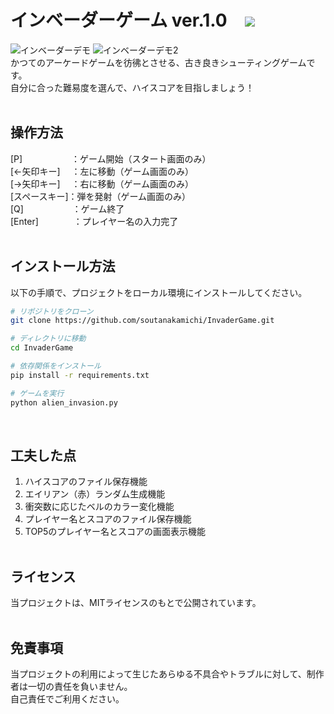 # インベーダーゲーム ver.1.0　<img src="https://img.shields.io/badge/Python-yellow?logo=python&logoColor=blue">
![インベーダーデモ](https://github.com/user-attachments/assets/d05e8ad1-e127-4680-8d94-6d578ad809b0)
![インベーダーデモ2](https://github.com/user-attachments/assets/de36b5d6-1e4b-47f0-b657-49e004f859d2)<br>
かつてのアーケードゲームを彷彿とさせる、古き良きシューティングゲームです。<br>
自分に合った難易度を選んで、ハイスコアを目指しましょう！<br><br>

## 操作方法
[P]　　 　 　　：ゲーム開始（スタート画面のみ）<br>
[←矢印キー]　 ：左に移動（ゲーム画面のみ）<br>
[→矢印キー]　 ：右に移動（ゲーム画面のみ）<br>
[スペースキー]：弾を発射（ゲーム画面のみ）<br>
[Q]　　 　 　　：ゲーム終了<br>
[Enter]　　　　：プレイヤー名の入力完了<br>
<br>

## インストール方法
以下の手順で、プロジェクトをローカル環境にインストールしてください。

```bash
# リポジトリをクローン
git clone https://github.com/soutanakamichi/InvaderGame.git

# ディレクトリに移動
cd InvaderGame

# 依存関係をインストール
pip install -r requirements.txt

# ゲームを実行
python alien_invasion.py
```
<br>

## 工夫した点
1. ハイスコアのファイル保存機能
2. エイリアン（赤）ランダム生成機能
3. 衝突数に応じたベルのカラー変化機能
4. プレイヤー名とスコアのファイル保存機能
5. TOP5のプレイヤー名とスコアの画面表示機能
<br><br>

## ライセンス
当プロジェクトは、MITライセンスのもとで公開されています。<br><br>

## 免責事項
当プロジェクトの利用によって生じたあらゆる不具合やトラブルに対して、制作者は一切の責任を負いません。<br>
自己責任でご利用ください。
